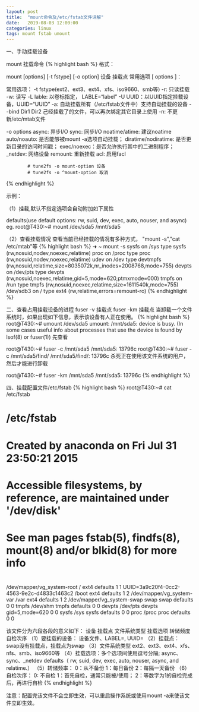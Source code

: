 ```yaml
---
layout: post
title:  "mount命令及/etc/fstab文件详解"
date:   2019-08-03 12:00:00
categories: linux
tags: mount fstab umount
---
```


一、手动挂载设备

mount 挂载命令
{% highlight bash %}
格式：

mount [options] [-t fstype] [-o option] 设备 挂载点
常用选项 [ options ]：

常用选项：
     -t fstype(ext2、ext3、ext4、xfs、iso9660、smb等)
     -r: 只读挂载
     -w: 读写
     -L lable: 以卷标指定， LABLE=“label”
     -U UUID：以UUID指定挂载设备，UUID=“UUID”
     -a: 自动挂载所有（/etc/fstab文件中）支持自动挂载的设备
     --bind Dir1 Dir2 己经挂载了的文件，可以再次绑定其它目录上使用
     -n: 不更新/etc/mtab文件
     
-o options
        async: 异步I/O
        sync: 同步I/O
        noatime/atime: 建议noatime
        auto/noauto: 是否能够被mount -a选项自动挂载；
        diratime/nodiratime: 是否更新目录的访问时间戳；
        exec/noexec：是否允许执行其中的二进制程序；
        _netdev: 网络设备
        remount: 重新挂载
        acl: 启用facl

            # tune2fs -o mount-option 设备
            # tune2fs -o ^mount-option 取消
{% endhighlight %}

示例：

（1）挂载,默认不指定选项会自动附加如下属性

defaults(use default options: rw, suid, dev, exec, auto, nouser, and async)
eg.
root@T430:~#  mount /dev/sda5 /mnt/sda5

（2）查看挂载情况 
查看当前已经挂载的情况有多种方式， "mount -s","cat /etc/mtab"等
{% highlight bash %}
➜  ~ mount -s
sysfs on /sys type sysfs (rw,nosuid,nodev,noexec,relatime)
proc on /proc type proc (rw,nosuid,nodev,noexec,relatime)
udev on /dev type devtmpfs (rw,nosuid,relatime,size=8035072k,nr_inodes=2008768,mode=755)
devpts on /dev/pts type devpts (rw,nosuid,noexec,relatime,gid=5,mode=620,ptmxmode=000)
tmpfs on /run type tmpfs (rw,nosuid,noexec,relatime,size=1611540k,mode=755)
/dev/sdb3 on / type ext4 (rw,relatime,errors=remount-ro)
{% endhighlight %}



二、查看占用挂载设备的进程
     fuser -v  挂载点
     fuser -km 挂载点
当卸载一个文件系统时，如果出现如下信息，表示该设备有人正在使用。
{% highlight bash %}
root@T430:~#  umount /dev/sda5
umount: /mnt/sda5: device is busy.
        (In some cases useful info about processes that use
         the device is found by lsof(8) or fuser(1))
先查看

root@T430:~#  fuser -c /mnt/sda5
/mnt/sda5:           13796c
root@T430:~#  fuser -c /mnt/sda5/find/
/mnt/sda5/find/:     13796c
杀死正在使用该文件系统的用户，然后才能进行卸载

root@T430:~#  fuser -km /mnt/sda5
/mnt/sda5:           13796c
{% endhighlight %}

四、挂载配置文件/etc/fstab
{% highlight bash %}
root@T430:~#  cat /etc/fstab
#
# /etc/fstab
# Created by anaconda on Fri Jul 31 23:50:21 2015
#
# Accessible filesystems, by reference, are maintained under '/dev/disk'
# See man pages fstab(5), findfs(8), mount(8) and/or blkid(8) for more info
#
/dev/mapper/vg_system-root /                       ext4    defaults        1 1
UUID=3a9c20f4-0cc2-4563-9e2c-d4833c1463c2 /boot                   ext4    defaults        1 2
/dev/mapper/vg_system-var /var                    ext4    defaults        1 2
/dev/mapper/vg_system-swap swap                    swap    defaults        0 0
tmpfs                   /dev/shm                tmpfs   defaults        0 0
devpts                  /dev/pts                devpts  gid=5,mode=620  0 0
sysfs                   /sys                    sysfs   defaults        0 0
proc                    /proc                   proc    defaults        0 0

该文件分为六段各段的意义如下：
 设备     挂载点   文件系统类型  挂载选项   转储频度   自检次序
（1）要挂载的设备：
        设备文件、LABEL=, UUID=
（2）挂载点：
        swap没有挂载点，挂载点为swap
（3）文件系统类型
        ext2、ext3、ext4、xfs、nfs、smb、iso9660等
（4）挂载选项：多个选项间使用逗号分隔;
        async、sync、_netdev
        defaults（ rw,  suid, dev, exec, auto, nouser, async, and relatime.）
（5）转储频率：
         0：从不备份
         1：每日备份
         2：每隔一天备份
（6）自检次序：
         0: 不自检
         1：首先自检，通常只能被/使用；
         2：等数字为1的自检完成后，再进行自检
{% endhighlight %}

注意：配置完该文件不会立即生效，可以重启操作系统或使用mount -a来使该文件立即生效。